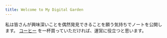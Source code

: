 ```yaml
---
title: Welcome to My Digital Garden
---
```


私は皆さんが興味深いことを偶然発見できることを願う気持ちでノートを公開します。
[コーヒー](https://ko-fi.com/saloo) を一杯買っていただければ、運営に役立つと思います。
